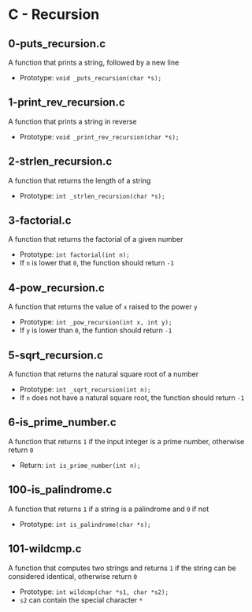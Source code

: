 # C - Recursion

## 0-puts_recursion.c
   A function that prints a string, followed by a new line
   - Prototype: `void _puts_recursion(char *s);`

## 1-print_rev_recursion.c
   A function that prints a string in reverse
   - Prototype: `void _print_rev_recursion(char *s);`

## 2-strlen_recursion.c
   A function that returns the length of a string
   - Prototype: `int _strlen_recursion(char *s);`

## 3-factorial.c
   A function that returns the factorial of a given number
   - Prototype: `int factorial(int n);`
   - If `n` is lower that `0`, the function should return `-1`

## 4-pow_recursion.c
   A function that returns the value of `x` raised to the power `y`
   - Prototype: `int _pow_recursion(int x, int y);`
   - If `y` is lower than `0`, the funtion should return `-1`

## 5-sqrt_recursion.c
   A function that returns the natural square root of a number
   - Prototype: `int _sqrt_recursion(int n);`
   - If `n` does not have a natural square root, the function should return `-1`

## 6-is_prime_number.c
   A function that returns `1` if the input integer is a prime number,
   otherwise return `0`
   - Return: `int is_prime_number(int n);`

## 100-is_palindrome.c
   A function that returns `1` if a string is a palindrome and `0` if not
   - Prototype: `int is_palindrome(char *s);`

## 101-wildcmp.c
   A function that computes two strings and returns `1` if the string
   can be considered identical, otherwise return `0`
   - Prototype: `int wildcmp(char *s1, char *s2);`
   - `s2` can contain the special character `*`

